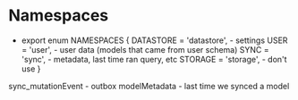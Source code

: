 # Namespaces
- export enum NAMESPACES {
	DATASTORE = 'datastore', - settings
	USER = 'user', - user data (models that came from user schema)
	SYNC = 'sync', - metadata, last time ran query, etc
	STORAGE = 'storage', - don't use
}

sync_mutationEvent - outbox
modelMetadata - last time we synced a model
